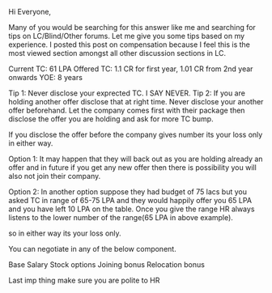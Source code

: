 Hi Everyone,

Many of you would be searching for this answer like me and searching for tips on LC/Blind/Other forums. Let me give you some tips based on my experience. I posted this post on compensation because I feel this is the most viewed section amongst all other discussion sections in LC.

Current TC: 61 LPA
Offered TC: 1.1 CR for first year, 1.01 CR from 2nd year onwards
YOE: 8 years

Tip 1: Never disclose your exprected TC. I SAY NEVER.
Tip 2: If you are holding another offer disclose that at right time. Never disclose your another offer beforehand. Let the company comes first with their package then disclose the offer you are holding and ask for more TC bump.

If you disclose the offer before the company gives number its your loss only in either way.

Option 1: It may happen that they will back out as you are holding already an offer and in future if you get any new offer then there is possibility you will also not join their company.

Option 2: In another option suppose they had budget of 75 lacs but you asked TC in range of 65-75 LPA and they would happily offer you 65 LPA and you have left 10 LPA on the table. Once you give the range HR always listens to the lower number of the range(65 LPA in above example).

so in either way its your loss only.

You can negotiate in any of the below component.

Base Salary
Stock options
Joining bonus
Relocation bonus

Last imp thing make sure you are polite to HR
